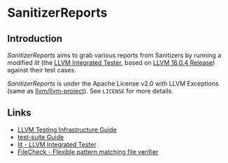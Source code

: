 # SanitizerReports

## Introduction

*SanitizerReports* aims to grab various reports from Sanitizers by running a modified *lit* (the [LLVM Integrated Tester](https://llvm.org/docs/CommandGuide/lit.html), based on [LLVM 16.0.4 Release](https://github.com/llvm/llvm-project/releases/tag/llvmorg-16.0.4)) against their test cases.

*SanitizerReports* is under the Apache License v2.0 with LLVM Exceptions (same as [llvm/llvm-project](https://github.com/llvm/llvm-project)).
See `LICENSE` for more details.

## Links

 - [LLVM Testing Infrastructure Guide](https://llvm.org/docs/TestingGuide.html#llvm-testing-infrastructure-guide)
 - [test-suite Guide](https://llvm.org/docs/TestSuiteGuide.html)
 - [lit - LLVM Integrated Tester](https://llvm.org/docs/CommandGuide/lit.html#lit-llvm-integrated-tester)
 - [FileCheck - Flexible pattern matching file verifier](https://llvm.org/docs/CommandGuide/FileCheck.html)
